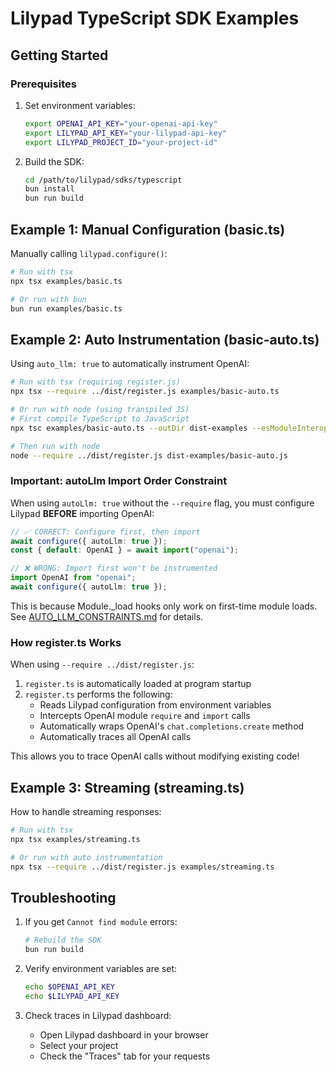 # Lilypad TypeScript SDK Examples

## Getting Started

### Prerequisites

1. Set environment variables:

   ```bash
   export OPENAI_API_KEY="your-openai-api-key"
   export LILYPAD_API_KEY="your-lilypad-api-key"
   export LILYPAD_PROJECT_ID="your-project-id"
   ```

2. Build the SDK:
   ```bash
   cd /path/to/lilypad/sdks/typescript
   bun install
   bun run build
   ```

## Example 1: Manual Configuration (basic.ts)

Manually calling `lilypad.configure()`:

```bash
# Run with tsx
npx tsx examples/basic.ts

# Or run with bun
bun run examples/basic.ts
```

## Example 2: Auto Instrumentation (basic-auto.ts)

Using `auto_llm: true` to automatically instrument OpenAI:

```bash
# Run with tsx (requiring register.js)
npx tsx --require ../dist/register.js examples/basic-auto.ts

# Or run with node (using transpiled JS)
# First compile TypeScript to JavaScript
npx tsc examples/basic-auto.ts --outDir dist-examples --esModuleInterop --module commonjs --target es2018

# Then run with node
node --require ../dist/register.js dist-examples/basic-auto.js
```

### Important: autoLlm Import Order Constraint

When using `autoLlm: true` without the `--require` flag, you must configure Lilypad **BEFORE** importing OpenAI:

```typescript
// ✅ CORRECT: Configure first, then import
await configure({ autoLlm: true });
const { default: OpenAI } = await import("openai");

// ❌ WRONG: Import first won't be instrumented
import OpenAI from "openai";
await configure({ autoLlm: true });
```

This is because Module._load hooks only work on first-time module loads. See [AUTO_LLM_CONSTRAINTS.md](../AUTO_LLM_CONSTRAINTS.md) for details.

### How register.ts Works

When using `--require ../dist/register.js`:

1. `register.ts` is automatically loaded at program startup
2. `register.ts` performs the following:
   - Reads Lilypad configuration from environment variables
   - Intercepts OpenAI module `require` and `import` calls
   - Automatically wraps OpenAI's `chat.completions.create` method
   - Automatically traces all OpenAI calls

This allows you to trace OpenAI calls without modifying existing code!

## Example 3: Streaming (streaming.ts)

How to handle streaming responses:

```bash
# Run with tsx
npx tsx examples/streaming.ts

# Or run with auto instrumentation
npx tsx --require ../dist/register.js examples/streaming.ts
```

## Troubleshooting

1. If you get `Cannot find module` errors:

   ```bash
   # Rebuild the SDK
   bun run build
   ```

2. Verify environment variables are set:

   ```bash
   echo $OPENAI_API_KEY
   echo $LILYPAD_API_KEY
   ```

3. Check traces in Lilypad dashboard:
   - Open Lilypad dashboard in your browser
   - Select your project
   - Check the "Traces" tab for your requests
